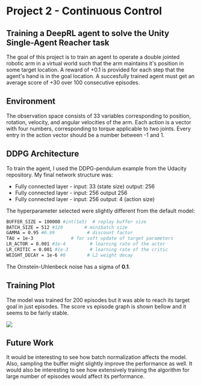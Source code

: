 # Project 2 - Continuous Control
## Training a DeepRL agent to solve the Unity Single-Agent Reacher task


The goal of this project is to train an agent to operate a double jointed robotic arm in a virtual world such that the arm maintains it's position in some target location. A reward of +0.1 is provided for each step that the agent's hand is in the goal location. A succesfully trained agent must get an average score of +30 over 100 consecutive episodes.


## Environment

The observation space consists of 33 variables corresponding to position, rotation, velocity, and angular velocities of the arm. Each action is a vector with four numbers, corresponding to torque applicable to two joints. Every entry in the action vector should be a number between -1 and 1.

## DDPG Architecture

To train the agent, I used the DDPG-pendulum example from the Udacity repository. My final network structure was:

- Fully connected layer - input: 33 (state size) output: 256
- Fully connected layer - input: 256 output 256
- Fully connected layer - input: 256 output: 4 (action size)

The hyperparameter selected were slightly different from the default model:

```bash
BUFFER_SIZE = 100000 #int(1e5)  # replay buffer size
BATCH_SIZE = 512 #128        # minibatch size
GAMMA = 0.95 #0.99            # discount factor
TAU = 1e-3              # for soft update of target parameters
LR_ACTOR = 0.001 #1e-4         # learning rate of the actor 
LR_CRITIC = 0.001 #1e-3        # learning rate of the critic
WEIGHT_DECAY = 1e-6 #0        # L2 weight decay

```
The Ornstein-Uhlenbeck noise has a sigma of **0.1**.

## Training Plot

The model was trained for 200 episodes but it was able to reach its target goal in just episodes. The score vs episode graph is shown bellow and it seems to be fairly stable.

![](reward_plot.png)

## Future Work
It would be interesting to see how batch normalization affects the model. Also, sampling the buffer might slightly improve the performance as well. It would also be interesting to see how extensively training the algorithm for large number of episodes would affect its performance.

